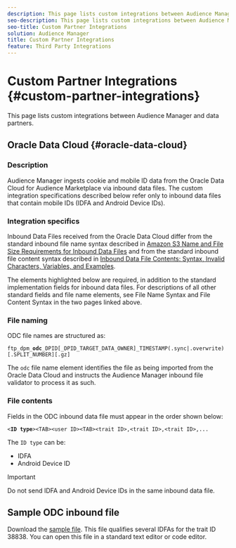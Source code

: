 ```yaml
---
description: This page lists custom integrations between Audience Manager and data partners.
seo-description: This page lists custom integrations between Audience Manager and data partners.
seo-title: Custom Partner Integrations
solution: Audience Manager
title: Custom Partner Integrations
feature: Third Party Integrations
---
```


# Custom Partner Integrations {#custom-partner-integrations}

This page lists custom integrations between Audience Manager and data partners.

## Oracle Data Cloud {#oracle-data-cloud}

### Description

Audience Manager ingests cookie and mobile ID data from the Oracle Data Cloud for Audience Marketplace via inbound data files. The custom integration specifications described below refer only to inbound data files that contain mobile IDs (IDFA and Android Device IDs).

### Integration specifics

Inbound Data Files received from the Oracle Data Cloud differ from the standard inbound file name syntax described in [Amazon S3 Name and File Size Requirements for Inbound Data Files](/help/using/integration/sending-audience-data/batch-data-transfer-explained/inbound-s3-filenames.md) and from the standard inbound file content syntax described in [Inbound Data File Contents: Syntax, Invalid Characters, Variables, and Examples](/help/using/integration/sending-audience-data/batch-data-transfer-explained/inbound-file-contents.md).

The elements highlighted below are required, in addition to the standard implementation fields for inbound data files. For descriptions of all other standard fields and file name elements, see File Name Syntax and File Content Syntax in the two pages linked above.

### File naming

ODC file names are structured as:

`ftp_dpm_`**`odc`**`_DPID[_DPID_TARGET_DATA_OWNER]_TIMESTAMP(.sync|.overwrite)[.SPLIT_NUMBER][.gz]`

The `odc` file name element identifies the file as being imported from the Oracle Data Cloud and instructs the Audience Manager inbound file validator to process it as such.

### File contents

Fields in the ODC inbound data file must appear in the order shown below:

`<`**`ID type`**`><TAB><user ID><TAB><trait ID>,<trait ID>,<trait ID>,...`

The `ID type` can be:

* IDFA
* Android Device ID

>[!IMPORTANT]
>
>Do not send IDFA and Android Device IDs in the same inbound data file.

## Sample ODC inbound file

Download the [sample file](/help/using/integration/assets/ftp_dpm_odc_12345_1556223815.sync). This file qualifies several IDFAs for the trait ID 38838. You can open this file in a standard text editor or code editor. 